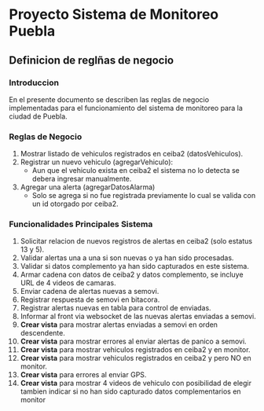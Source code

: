 #   Proyecto Sistema de Monitoreo Puebla
##  Definicion de reglñas de negocio

### Introduccion
En el presente documento se describen las reglas de negocio implementadas para el funcionamiento del sistema de monitoreo para la ciudad de Puebla.

### Reglas de Negocio
1.  Mostrar listado de vehiculos registrados en ceiba2 (datosVehiculos).
2.  Registrar un nuevo vehiculo (agregarVehiculo):
    *   Aun que el vehiculo exista en ceiba2 el sistema no lo detecta se debera ingresar manualmente.
3.  Agregar una alerta (agregarDatosAlarma)
    *   Solo se agrega si no fue registrada previamente lo cual se valida con un id otorgado por ceiba2.

### Funcionalidades Principales Sistema
1.  Solicitar relacion de nuevos registros de alertas en ceiba2 (solo estatus 13 y 5).
2.  Validar alertas una a una si son nuevas o ya han sido procesadas.
3.  Validar si datos complemento ya han sido capturados en este sistema.
4.  Armar cadena con datos de ceiba2 y datos complemento, se incluye URL de 4 videos de camaras.
5.  Enviar cadena de alertas nuevas a semovi.
6.  Registrar respuesta de semovi en bitacora.
7.  Registrar alertas nuevas en tabla para control de enviadas.
8.  Informar al front via websocket de las nuevas alertas enviadas a semovi.
9.  **Crear vista** para mostrar alertas enviadas a semovi en orden descendente.
10. **Crear vista** para mostrar errores al enviar alertas de panico a semovi.
11. **Crear vista** para mostrar vehiculos registrados en ceiba2 y en monitor.
12. **Crear vista** para mostrar vehiculos registrados en ceiba2 y pero NO en monitor.
13. **Crear vista** para errores al enviar GPS.
14. **Crear vista** para mostrar 4 videos de vehiculo con posibilidad de elegir tambien indicar si no han sido capturado datos complementarios en monitor
